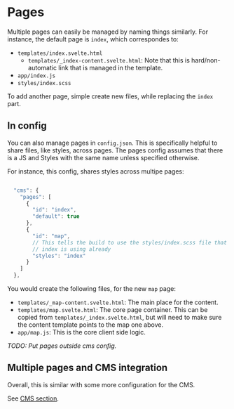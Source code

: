 # Pages

Multiple pages can easily be managed by naming things similarly. For instance, the default page is `index`, which correspondes to:

- `templates/index.svelte.html`
  - `templates/_index-content.svelte.html`: Note that this is hard/non-automatic link that is managed in the template.
- `app/index.js`
- `styles/index.scss`

To add another page, simple create new files, while replacing the `index` part.

## In config

You can also manage pages in `config.json`. This is specifically helpful to share files, like styles, across pages. The pages config assumes that there is a JS and Styles with the same name unless specified otherwise.

For instance, this config, shares styles across multipe pages:

```js

  "cms": {
    "pages": [
      {
        "id": "index",
        "default": true
      },
      {
        "id": "map",
        // This tells the build to use the styles/index.scss file that
        // index is using already
        "styles": "index"
      }
    ]
  },
```

You would create the following files, for the new `map` page:

- `templates/_map-content.svelte.html`: The main place for the content.
- `templates/map.svelte.html`: The core page container. This can be copied from `templates/_index.svelte.html`, but will need to make sure the content template points to the map one above.
- `app/map.js`: This is the core client side logic.

_TODO: Put pages outside cms config._

## Multiple pages and CMS integration

Overall, this is similar with some more configuration for the CMS.

See [CMS section](./cms.md).
